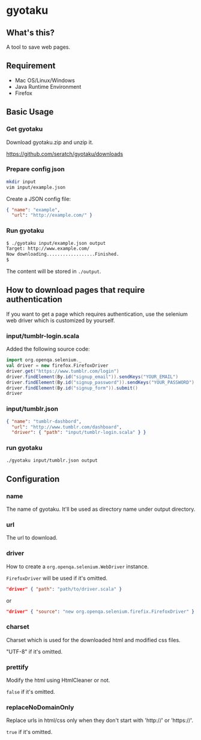 # gyotaku

## What's this?

A tool to save web pages.

## Requirement

- Mac OS/Linux/Windows
- Java Runtime Environment
- Firefox

## Basic Usage

### Get gyotaku

Download gyotaku.zip and unzip it.

https://github.com/seratch/gyotaku/downloads

### Prepare config json

```sh
mkdir input
vim input/example.json
```

Create a JSON config file:

```json
{ "name": "example",
  "url": "http://example.com/" }
```

### Run gyotaku

```sh
$ ./gyotaku input/example.json output
Target: http://www.example.com/
Now downloading..................Finished.
$
```

The content will be stored in `./output`.


## How to download pages that require authentication

If you want to get a page which requires authentication, use the selenium web driver which is customized by yourself.

### input/tumblr-login.scala

Added the following source code:

```scala
import org.openqa.selenium._
val driver = new firefox.FirefoxDriver
driver.get("https://www.tumblr.com/login")
driver.findElement(By.id("signup_email")).sendKeys("YOUR_EMAIL")
driver.findElement(By.id("signup_password")).sendKeys("YOUR_PASSWORD")
driver.findElement(By.id("signup_form")).submit()
driver
```

### input/tumblr.json

```json
{ "name": "tumblr-dashbord",
  "url": "http://www.tumblr.com/dashboard",
  "driver": { "path": "input/tumblr-login.scala" } }
```

### run gyotaku

```sh
./gyotaku input/tumblr.json output
```

## Configuration

### name

The name of gyotaku. It'll be used as directory name under output directory.

### url

The url to download.

### driver

How to create a `org.openqa.selenium.WebDriver` instance. 

`FirefoxDriver` will be used if it's omitted.

```json
"driver" { "path": "path/to/driver.scala" }
```

or

```json
"driver" { "source": "new org.openqa.selenium.firefix.FirefoxDriver" }
```

### charset

Charset which is used for the downloaded html and modified css files. 

"UTF-8" if it's omitted.

### prettify

Modify the html using HtmlCleaner or not. 

`false` if it's omitted.

### replaceNoDomainOnly

Replace urls in html/css only when they don't start with 'http://' or 'https://'.

`true` if it's omitted.
 


